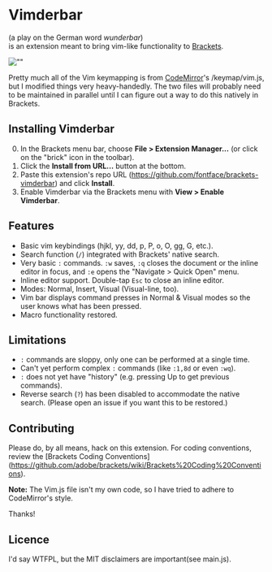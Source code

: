 # Vimderbar
(a play on the German word _wunderbar_)  
is an extension meant to bring vim-like functionality to 
[Brackets](http://brackets.io).

![""](http://i.minus.com/ibodq0DYcbsoYp.png)

Pretty much all of the Vim keymapping is from 
[CodeMirror](http://codemirror.net)'s /keymap/vim.js, but I modified
things very heavy-handedly. The two files will probably need to 
be maintained in parallel until I can figure out a way to do this
natively in Brackets.

## Installing Vimderbar
0. In the Brackets menu bar, choose **File > Extension Manager...** 
(or click on the "brick" icon in the toolbar).
0. Click the **Install from URL...** button at the bottom.
0. Paste this extension's repo URL 
(https://github.com/fontface/brackets-vimderbar) and click **Install**.
0. Enable Vimderbar via the Brackets menu with **View > Enable Vimderbar**.

## Features
+ Basic vim keybindings (hjkl, yy, dd, p, P, o, O, gg, G, etc.).
+ Search function (`/`) integrated with Brackets' native search.
+ Very basic `:` commands. `:w` saves, `:q` closes the document or the inline 
editor in focus, and `:e` opens the "Navigate > Quick Open" menu.
+ Inline editor support. Double-tap `Esc` to close an inline editor. 
+ Modes: Normal, Insert, Visual (Visual-line, too).
+ Vim bar displays command presses in Normal & Visual modes so the user knows what
has been pressed.
+ Macro functionality restored.

## Limitations
+ `:` commands are sloppy, only one can be performed at a single time.
+ Can't yet perform complex `:` commands (like `:1,8d` or even `:wq`).
+ `:` does not yet have "history" (e.g. pressing Up to get previous commands).
+ Reverse search (`?`) has been disabled to accommodate the native 
search. (Please open an issue if you want this to be restored.)

## Contributing
Please do, by all means, hack on this extension. For coding conventions,
review the 
[Brackets Coding Conventions]
(https://github.com/adobe/brackets/wiki/Brackets%20Coding%20Conventions).

__Note:__ The Vim.js file isn't my own code, so I have tried to adhere to 
CodeMirror's style.

Thanks!

## Licence
I'd say WTFPL, but the MIT disclaimers are important(see main.js).
